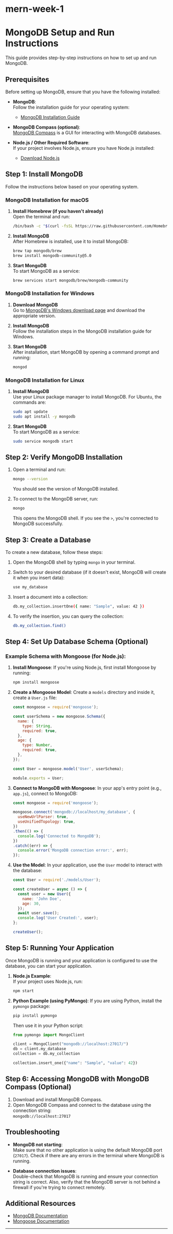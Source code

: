 # mern-week-1
# MongoDB Setup and Run Instructions

This guide provides step-by-step instructions on how to set up and run MongoDB.

## Prerequisites

Before setting up MongoDB, ensure that you have the following installed:

- **MongoDB**:  
  Follow the installation guide for your operating system:
  - [MongoDB Installation Guide](https://www.mongodb.com/docs/manual/installation/)

- **MongoDB Compass (optional)**:  
  [MongoDB Compass](https://www.mongodb.com/products/compass) is a GUI for interacting with MongoDB databases.

- **Node.js / Other Required Software**:  
  If your project involves Node.js, ensure you have Node.js installed:
  - [Download Node.js](https://nodejs.org/)

## Step 1: Install MongoDB

Follow the instructions below based on your operating system.

### MongoDB Installation for macOS

1. **Install Homebrew (if you haven't already)**  
   Open the terminal and run:
   ```bash
   /bin/bash -c "$(curl -fsSL https://raw.githubusercontent.com/Homebrew/install/HEAD/install.sh)"
   ```

2. **Install MongoDB**  
   After Homebrew is installed, use it to install MongoDB:
   ```bash
   brew tap mongodb/brew
   brew install mongodb-community@5.0
   ```

3. **Start MongoDB**  
   To start MongoDB as a service:
   ```bash
   brew services start mongodb/brew/mongodb-community
   ```

### MongoDB Installation for Windows

1. **Download MongoDB**  
   Go to [MongoDB's Windows download page](https://www.mongodb.com/try/download/community) and download the appropriate version.

2. **Install MongoDB**  
   Follow the installation steps in the MongoDB installation guide for Windows.

3. **Start MongoDB**  
   After installation, start MongoDB by opening a command prompt and running:
   ```bash
   mongod
   ```

### MongoDB Installation for Linux

1. **Install MongoDB**  
   Use your Linux package manager to install MongoDB. For Ubuntu, the commands are:
   ```bash
   sudo apt update
   sudo apt install -y mongodb
   ```

2. **Start MongoDB**  
   To start MongoDB as a service:
   ```bash
   sudo service mongodb start
   ```

## Step 2: Verify MongoDB Installation

1. Open a terminal and run:
   ```bash
   mongo --version
   ```

   You should see the version of MongoDB installed.

2. To connect to the MongoDB server, run:
   ```bash
   mongo
   ```

   This opens the MongoDB shell. If you see the `>`, you're connected to MongoDB successfully.

## Step 3: Create a Database

To create a new database, follow these steps:

1. Open the MongoDB shell by typing `mongo` in your terminal.

2. Switch to your desired database (if it doesn't exist, MongoDB will create it when you insert data):
   ```bash
   use my_database
   ```

3. Insert a document into a collection:
   ```bash
   db.my_collection.insertOne({ name: "Sample", value: 42 })
   ```

4. To verify the insertion, you can query the collection:
   ```bash
   db.my_collection.find()
   ```

## Step 4: Set Up Database Schema (Optional)
### Example Schema with Mongoose (for Node.js):

1. **Install Mongoose**:
   If you're using Node.js, first install Mongoose by running:
   ```bash
   npm install mongoose
   ```

2. **Create a Mongoose Model**:
   Create a `models` directory and inside it, create a `User.js` file:
   ```js
   const mongoose = require('mongoose');

   const userSchema = new mongoose.Schema({
     name: {
       type: String,
       required: true,
     },
     age: {
       type: Number,
       required: true,
     },
   });

   const User = mongoose.model('User', userSchema);

   module.exports = User;
   ```

3. **Connect to MongoDB with Mongoose**:
   In your app's entry point (e.g., `app.js`), connect to MongoDB:
   ```js
   const mongoose = require('mongoose');

   mongoose.connect('mongodb://localhost/my_database', {
     useNewUrlParser: true,
     useUnifiedTopology: true,
   })
   .then(() => {
     console.log('Connected to MongoDB');
   })
   .catch((err) => {
     console.error('MongoDB connection error:', err);
   });
   ```

4. **Use the Model**:
   In your application, use the `User` model to interact with the database:
   ```js
   const User = require('./models/User');

   const createUser = async () => {
     const user = new User({
       name: 'John Doe',
       age: 30,
     });
     await user.save();
     console.log('User Created:', user);
   };

   createUser();
   ```

## Step 5: Running Your Application

Once MongoDB is running and your application is configured to use the database, you can start your application.

1. **Node.js Example**:  
   If your project uses Node.js, run:
   ```bash
   npm start
   ```

2. **Python Example (using PyMongo)**:
   If you are using Python, install the `pymongo` package:
   ```bash
   pip install pymongo
   ```

   Then use it in your Python script:
   ```python
   from pymongo import MongoClient

   client = MongoClient("mongodb://localhost:27017/")
   db = client.my_database
   collection = db.my_collection

   collection.insert_one({"name": "Sample", "value": 42})
   ```

## Step 6: Accessing MongoDB with MongoDB Compass (Optional)

1. Download and install MongoDB Compass.
2. Open MongoDB Compass and connect to the database using the connection string:  
   `mongodb://localhost:27017`

## Troubleshooting

- **MongoDB not starting**:  
  Make sure that no other application is using the default MongoDB port (`27017`). Check if there are any errors in the terminal where MongoDB is running.

- **Database connection issues**:  
  Double-check that MongoDB is running and ensure your connection string is correct. Also, verify that the MongoDB server is not behind a firewall if you're trying to connect remotely.

## Additional Resources

- [MongoDB Documentation](https://www.mongodb.com/docs/)
- [Mongoose Documentation](https://mongoosejs.com/docs/)

---
